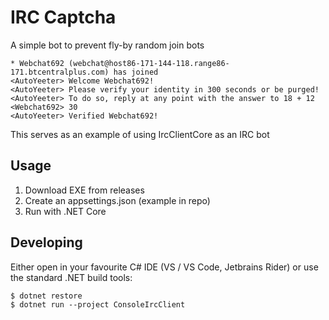 # IRC Captcha

A simple bot to prevent fly-by random join bots

```
* Webchat692 (webchat@host86-171-144-118.range86-171.btcentralplus.com) has joined
<AutoYeeter> Welcome Webchat692!
<AutoYeeter> Please verify your identity in 300 seconds or be purged!
<AutoYeeter> To do so, reply at any point with the answer to 18 + 12
<Webchat692> 30
<AutoYeeter> Verified Webchat692!
```

This serves as an example of using IrcClientCore as an IRC bot

## Usage

1. Download EXE from releases
2. Create an appsettings.json (example in repo)
3. Run with .NET Core 

## Developing

Either open in your favourite C# IDE (VS / VS Code, Jetbrains Rider) or use the
standard .NET build tools: 

```
$ dotnet restore
$ dotnet run --project ConsoleIrcClient
```
